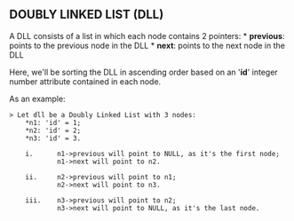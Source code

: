 ## DOUBLY LINKED LIST (DLL)

A DLL consists of a list in which each node contains 2 pointers:
	* __previous__: points to the previous node in the DLL
	* __next__: points to the next node in the DLL

Here, we'll be sorting the DLL in ascending order based on an '__id__' integer number attribute contained in each node. 

As an example:

	> Let dll be a Doubly Linked List with 3 nodes:
		*n1: 'id' = 1;
		*n2: 'id' = 2;
		*n3: 'id' = 3.

		i. 		n1->previous will point to NULL, as it's the first node;
				n1->next will point to n2.

		ii. 	n2->previous will point to n1;
				n2->next will point to n3.

		iii. 	n3->previous will point to n2;
				n3->next will point to NULL, as it's the last node.